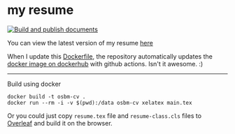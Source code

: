 # my resume

[![Build and publish documents](https://github.com/osbm/osbm-CV/actions/workflows/build_publish_documents.yml/badge.svg?branch=main)](https://github.com/osbm/osbm-CV/actions/workflows/build_publish_documents.yml)

You can view the latest version of my resume [here](https://osbm.github.io/osbm-CV/resume.pdf)

When I update this [Dockerfile](https://github.com/osbm/osbm-CV/blob/main/Dockerfile), the repository automatically updates the [docker image on dockerhub](https://hub.docker.com/r/osbm/osbm-cv) with github actions. Isn't it awesome. :)

---

Build using docker

```
docker build -t osbm-cv .
docker run --rm -i -v $(pwd):/data osbm-cv xelatex main.tex
```

Or you could just copy `resume.tex` file and `resume-class.cls` files to [Overleaf](https://www.overleaf.com/) and build it on the browser. 